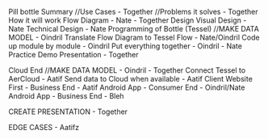 Pill bottle
    Summary
        //Use Cases - Together
        //Problems it solves - Together
    How it will work
        Flow Diagram - Nate - Together
    Design
        Visual Design - Nate
        Technical Design - Nate
    Programming of Bottle (Tessel)
        //MAKE DATA MODEL - Oindril
        Translate Flow Diagram to Tessel Flow - Nate/Oindril
        Code up module by module - Oindril
        Put everything together - Oindril - Nate
        Practice Demo Presentation - Together

Cloud End
    //MAKE DATA MODEL - Oindril - Together
    Connect Tessel to AerCloud - Aatif
    Send data to Cloud when available - Aatif
    Client
        Website First - Business End - Aatif
        Android App - Consumer End - Oindril/Nate
        Android App - Business End - Bleh

CREATE PRESENTATION - Together

EDGE CASES - Aatifz